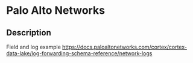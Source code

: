 # Palo Alto Networks
 
## Description

Field and log example https://docs.paloaltonetworks.com/cortex/cortex-data-lake/log-forwarding-schema-reference/network-logs